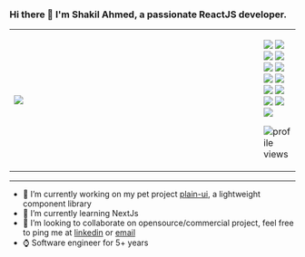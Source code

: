 ### Hi there 👋  I'm Shakil Ahmed, a passionate ReactJS developer.
<table>
  <tr>
    <td width="500">
      <img align="left"  src="https://github-readme-stats.vercel.app/api?username=LogicalAnt&show_icons=true&theme=highcontrast&PAT_1"/>
    </td>
    <td>
      <p>  
        <img src="https://img.shields.io/badge/-React-149ECA?style=flat-square&logo=React&logoColor=white"/>
        <img src="https://img.shields.io/badge/-Typescript-3178C6?style=flat-square&logo=typescript&logoColor=white"/>
        <img src="https://img.shields.io/badge/-Javascript-FF8D11?style=flat-square&logo=javascript&logoColor=white"/>
        <img src="https://img.shields.io/badge/-Expo-11181C?style=flat-square&logo=expo&logoColor=white"/>
        <img src="https://img.shields.io/badge/-Jest-15C213?style=flat-square&logo=Jest&logoColor=white"/>
        <img src="https://img.shields.io/badge/-Testing--Library-AA0F0F?style=flat-square&logo=testing-library&logoColor=white"/>
        <img src="https://img.shields.io/badge/-Rollup-FF3333?style=flat-square&logo=rollup.js&logoColor=white"/>
        <img src="https://img.shields.io/badge/-Storybook-FF4785?style=flat-square&logo=Storybook&logoColor=white"/>
        <img src="https://img.shields.io/badge/-Tailwind-38BDF8?style=flat-square&logo=TailwindCSS&logoColor=white"/>
        <img src="https://img.shields.io/badge/-Github-1F2328?style=flat-square&logo=GitHub&logoColor=white"/>
        <img src="https://img.shields.io/badge/-Git-F54D27?style=flat-square&logo=Git&logoColor=white"/>
        <img src="https://img.shields.io/badge/-PHP-7A86B8?style=flat-square&logo=php&logoColor=white"/>
        <img src="https://img.shields.io/badge/-MySQL-00758F?style=flat-square&logo=MySQL&logoColor=white"/>
     </p>
      <p><img src="https://komarev.com/ghpvc/?username=logicalant" alt="profile views" /> </p>
    </td> 
</tr>
</table>
<div>


 
</div>
<hr/>


- 🔭 I’m currently working on my pet project <a href="https://www.github.com/reactizard/plain-ui">plain-ui</a>, a lightweight component library
- 🌱 I’m currently learning NextJs
- 👯 I’m looking to collaborate on opensource/commercial project, feel free to ping me at [linkedin](https://www.linkedin.com/in/logicalant/) or [email](mailto:s.logicalant@gmail.com)
- ⌚ Software engineer for 5+ years


<!--
**LogicalAnt/LogicalAnt** is a ✨ _special_ ✨ repository because its `README.md` (this file) appears on your GitHub profile.

Here are some ideas to get you started:

- 🔭 I’m currently working on ...
- 🌱 I’m currently learning ...
- 👯 I’m looking to collaborate on ...
- 🤔 I’m looking for help with ...
- 💬 Ask me about ...
- 📫 How to reach me: ...
- 😄 Pronouns: ...
- ⚡ Fun fact: ...
-->
